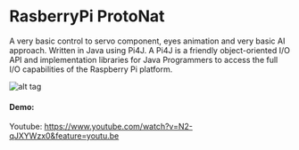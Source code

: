 # RasberryPi ProtoNat
A very  basic control to servo component, eyes animation and very basic AI approach. Written in Java using  Pi4J. A Pi4J is a friendly object-oriented I/O API and implementation libraries for Java Programmers to access the full I/O capabilities of the Raspberry Pi platform.

![alt tag](https://img.youtube.com/vi/N2-qJXYWzx0/hqdefault.jpg)


#### Demo:
Youtube: https://www.youtube.com/watch?v=N2-qJXYWzx0&feature=youtu.be